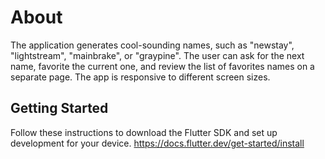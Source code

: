 # About

The application generates cool-sounding names, such as "newstay", "lightstream", "mainbrake", or "graypine". The user can ask for the next name, favorite the current one, and review the list of favorites names on a separate page. The app is responsive to different screen sizes.

## Getting Started

Follow these instructions to download the Flutter SDK and set up development for your device. 
https://docs.flutter.dev/get-started/install
